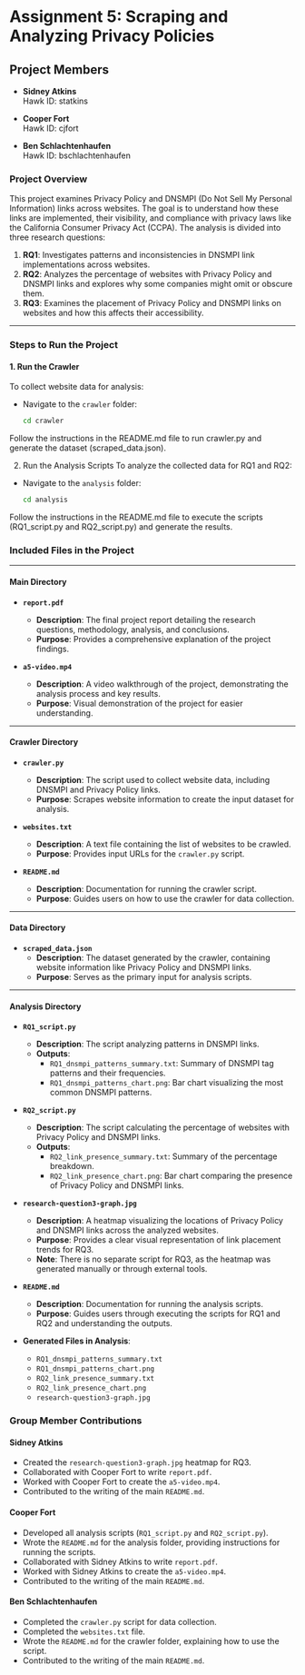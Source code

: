 # Assignment 5: Scraping and Analyzing Privacy Policies

## Project Members

- **Sidney Atkins**\
  Hawk ID: statkins

- **Cooper Fort**\
  Hawk ID: cjfort

- **Ben Schlachtenhaufen**\
  Hawk ID: bschlachtenhaufen

### **Project Overview**

This project examines Privacy Policy and DNSMPI (Do Not Sell My Personal Information) links across websites. The goal is to understand how these links are implemented, their visibility, and compliance with privacy laws like the California Consumer Privacy Act (CCPA). The analysis is divided into three research questions:

1. **RQ1**: Investigates patterns and inconsistencies in DNSMPI link implementations across websites.  
2. **RQ2**: Analyzes the percentage of websites with Privacy Policy and DNSMPI links and explores why some companies might omit or obscure them.  
3. **RQ3**: Examines the placement of Privacy Policy and DNSMPI links on websites and how this affects their accessibility.

---

### **Steps to Run the Project**

#### **1. Run the Crawler**
To collect website data for analysis:  
- Navigate to the `crawler` folder:
  ```bash
  cd crawler
Follow the instructions in the README.md file to run crawler.py and generate the dataset (scraped_data.json).

2. Run the Analysis Scripts
To analyze the collected data for RQ1 and RQ2:
- Navigate to the `analysis` folder:
  ```bash
  cd analysis
Follow the instructions in the README.md file to execute the scripts (RQ1_script.py and RQ2_script.py) and generate the results.

### **Included Files in the Project**

---

#### **Main Directory**
- **`report.pdf`**  
  - **Description**: The final project report detailing the research questions, methodology, analysis, and conclusions.  
  - **Purpose**: Provides a comprehensive explanation of the project findings.

- **`a5-video.mp4`**  
  - **Description**: A video walkthrough of the project, demonstrating the analysis process and key results.  
  - **Purpose**: Visual demonstration of the project for easier understanding.

---

#### **Crawler Directory**
- **`crawler.py`**  
  - **Description**: The script used to collect website data, including DNSMPI and Privacy Policy links.  
  - **Purpose**: Scrapes website information to create the input dataset for analysis.

- **`websites.txt`**  
  - **Description**: A text file containing the list of websites to be crawled.  
  - **Purpose**: Provides input URLs for the `crawler.py` script.

- **`README.md`**  
  - **Description**: Documentation for running the crawler script.  
  - **Purpose**: Guides users on how to use the crawler for data collection.

---

#### **Data Directory**
- **`scraped_data.json`**  
  - **Description**: The dataset generated by the crawler, containing website information like Privacy Policy and DNSMPI links.  
  - **Purpose**: Serves as the primary input for analysis scripts.

---

#### **Analysis Directory**
- **`RQ1_script.py`**  
  - **Description**: The script analyzing patterns in DNSMPI links.  
  - **Outputs**:
    - `RQ1_dnsmpi_patterns_summary.txt`: Summary of DNSMPI tag patterns and their frequencies.
    - `RQ1_dnsmpi_patterns_chart.png`: Bar chart visualizing the most common DNSMPI patterns.

- **`RQ2_script.py`**  
  - **Description**: The script calculating the percentage of websites with Privacy Policy and DNSMPI links.  
  - **Outputs**:
    - `RQ2_link_presence_summary.txt`: Summary of the percentage breakdown.
    - `RQ2_link_presence_chart.png`: Bar chart comparing the presence of Privacy Policy and DNSMPI links.

- **`research-question3-graph.jpg`**  
  - **Description**: A heatmap visualizing the locations of Privacy Policy and DNSMPI links across the analyzed websites.  
  - **Purpose**: Provides a clear visual representation of link placement trends for RQ3.  
  - **Note**: There is no separate script for RQ3, as the heatmap was generated manually or through external tools.

- **`README.md`**  
  - **Description**: Documentation for running the analysis scripts.  
  - **Purpose**: Guides users through executing the scripts for RQ1 and RQ2 and understanding the outputs.

- **Generated Files in Analysis**:
  - `RQ1_dnsmpi_patterns_summary.txt`  
  - `RQ1_dnsmpi_patterns_chart.png`  
  - `RQ2_link_presence_summary.txt`  
  - `RQ2_link_presence_chart.png`  
  - `research-question3-graph.jpg` 

### **Group Member Contributions**

#### **Sidney Atkins**
- Created the `research-question3-graph.jpg` heatmap for RQ3.
- Collaborated with Cooper Fort to write `report.pdf`.
- Worked with Cooper Fort to create the `a5-video.mp4`.
- Contributed to the writing of the main `README.md`.

#### **Cooper Fort**
- Developed all analysis scripts (`RQ1_script.py` and `RQ2_script.py`).
- Wrote the `README.md` for the analysis folder, providing instructions for running the scripts.
- Collaborated with Sidney Atkins to write `report.pdf`.
- Worked with Sidney Atkins to create the `a5-video.mp4`.
- Contributed to the writing of the main `README.md`.

#### **Ben Schlachtenhaufen**
- Completed the `crawler.py` script for data collection.
- Completed the `websites.txt` file.
- Wrote the `README.md` for the crawler folder, explaining how to use the script.
- Contributed to the writing of the main `README.md`.




